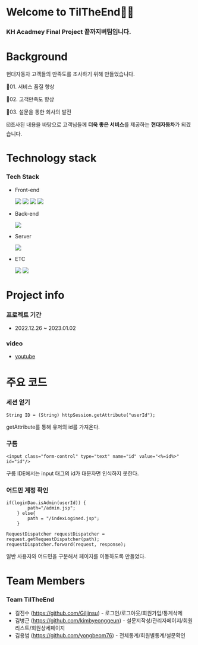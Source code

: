 # **Welcome to TilTheEnd👩‍💻**

### KH Acadmey Final Project **끝까지버팀**입니다.

# **Background**

현대자동차 고객들의 만족도를 조사하기 위해 만들었습니다.

📌01. 서비스 품질 향상

📌02. 고객만족도 향상

📌03. 설문을 통한 회사의 발전

☑️조사된 내용을 바탕으로 고객님들께 **더욱 좋은 서비스**를 제공하는 **현대자동차**가 되겠습니다.

# **Technology stack**

### Tech Stack

- Front-end

    <img src="https://img.shields.io/badge/html-E34F26?style=for-the-badge&logo=html5&logoColor=white"> 
    <img src="https://img.shields.io/badge/css-1572B6?style=for-the-badge&logo=css3&logoColor=white">
    <img src="https://img.shields.io/badge/JavaScript-F7DF1E?style=for-the-badge&logo=javascript&logoColor=white">
    <img src="https://img.shields.io/badge/jsp-FFA500?style=for-the-badge&logo=java&logoColor=white">

- Back-end

    <img src="https://img.shields.io/badge/Servlet-E11F21?style=for-the-badge&logo=&logoColor=white">

- Server

    <img src="https://img.shields.io/badge/Goorm IDE-609AE9?style=for-the-badge&logo=&logoColor=black">

- ETC

    <img src="https://img.shields.io/badge/github-181717?style=for-the-badge&logo=github&logoColor=white">
    <img src="https://img.shields.io/badge/zoom-0652E2?style=for-the-badge&logo=zoom&logoColor=white">

# Project info

### 프로젝트 기간

- 2022.12.26 ~ 2023.01.02

### video

- [youtube](https://www.youtube.com/watch?v=fHo77uxeqzA)

# 주요 코드

### 세션 얻기

```
String ID = (String) httpSession.getAttribute("userId");
```

getAttribute를 통해 유저의 id를 가져온다.

### 구름

```
<input class="form-control" type="text" name="id" value="<%=id%>" id="id"/>
```

구름 IDE에서는 input 태그의 id가 대문자면 인식하지 못한다.

### 어드민 계정 확인

```
if(loginDao.isAdmin(userId)) {
        path="/admin.jsp";
    } else{
        path = "/indexLogined.jsp";
    }

RequestDispatcher requestDispatcher = request.getRequestDispatcher(path);
requestDispatcher.forward(request, response);
```

일반 사용자와 어드민을 구분해서 페이지를 이동하도록 만들었다.

# **Team Members**

### Team TilTheEnd

- 길진수 (https://github.com/Giljinsu) - 로그인/로그아웃/회원가입/통계삭제
- 김병근 (https://github.com/kimbyeonggeun) - 설문지작성/관리자페이지/회원리스트/회원상세페이지
- 김용범 (https://github.com/yongbeom76) - 전체통계/회원별통계/설문확인
